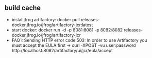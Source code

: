 ## build cache
* instal jfrog artifactory: docker pull releases-docker.jfrog.io/jfrog/artifactory-jcr:latest
* start docker: docker run -d -p 8081:8081 -p 8082:8082 releases-docker.jfrog.io/jfrog/artifactory-jcr
* FAQ1: Sending HTTP error code 503: In order to use Artifactory you must accept the EULA first
-> curl -XPOST -vu user:password http://localhost:8082/artifactory/ui/jcr/eula/accept
